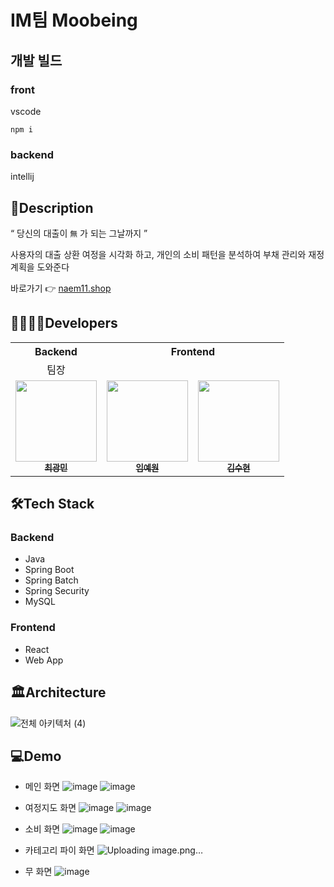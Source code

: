 # IM팀 Moobeing

## 개발 빌드
### front
vscode
```
npm i
```

### backend
intellij

## 📖Description

“ 당신의 대출이 `無` 가 되는 그날까지 ”

사용자의 대출 상환 여정을 시각화 하고, 개인의 소비 패턴을 분석하여 부채 관리와 재정 계획을 도와준다

바로가기 👉 [naem11.shop](https://naem11.shop/)

## 👩‍👩‍👧‍👧Developers

<table>
  <tr>
    <th colspan="1" style="text-align: center;">Backend</th>
    <th colspan="2" style="text-align: center;">Frontend</th>
  </tr>
  <tr>
    <td style="text-align: center;">팀장</td>
  </tr>
  <tr>
    <td align="center"><a href="https://github.com/chwangmin"><img src="https://avatars.githubusercontent.com/chwangmin" width="130px;" alt=""><br /><sub><b>최광민</b></sub></a></td>
    <td align="center"><a href="https://github.com/wony0321"><img src="https://avatars.githubusercontent.com/wony0321" width="130px;" alt=""><br /><sub><b>임예원</b></sub></a></td>
    <td align="center"><a href="https://github.com/thunthuni"><img src="https://avatars.githubusercontent.com/thunthuni" width="130px;" alt=""><br /><sub><b>김수현</b></sub></a></td>
  </tr>
</table>

## 🛠️Tech Stack

### Backend

- Java
- Spring Boot
- Spring Batch
- Spring Security
- MySQL

### Frontend

- React
- Web App

## 🏛️Architecture

![전체 아키텍처 (4)](https://github.com/user-attachments/assets/132557ec-4342-4135-823a-4d9571cd1586)

## 💻Demo
- 메인 화면
![image](https://github.com/user-attachments/assets/33de2cb4-e369-41cf-a50f-92d543243f27)
![image](https://github.com/user-attachments/assets/1b1e4f08-6650-4888-afe5-9b36d72191e5)

- 여정지도 화면
![image](https://github.com/user-attachments/assets/0ea7f1c0-4b54-43e4-a248-b4fae7283488)
![image](https://github.com/user-attachments/assets/4b4ebcf7-2e48-498d-a237-306c8bbdc4a0)


- 소비 화면
![image](https://github.com/user-attachments/assets/e56fd4d4-f630-4035-a227-e3643a6323c9)
![image](https://github.com/user-attachments/assets/8251578a-c328-4221-afe7-63b596c7feac)

- 카테고리 파이 화면
![Uploading image.png…]()


- 무 화면
![image](https://github.com/user-attachments/assets/c82e42d0-0e8d-444d-a0ca-ef2495fe8c70)

